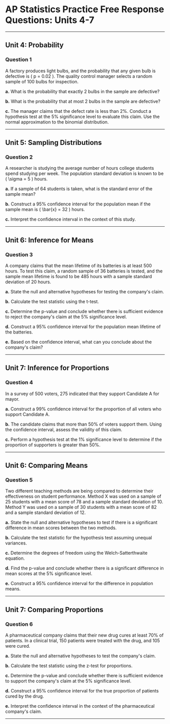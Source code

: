 # **AP Statistics Practice Free Response Questions: Units 4-7**

---
## Unit 4: Probability

### **Question 1**
A factory produces light bulbs, and the probability that any given bulb is defective is \( p = 0.02 \). The quality control manager selects a random sample of 100 bulbs for inspection.

**a.** What is the probability that exactly 2 bulbs in the sample are defective?

**b.** What is the probability that at most 2 bulbs in the sample are defective?

**c.** The manager claims that the defect rate is less than 2%. Conduct a hypothesis test at the 5% significance level to evaluate this claim. Use the normal approximation to the binomial distribution.

---

## Unit 5: Sampling Distributions

### **Question 2**
A researcher is studying the average number of hours college students spend studying per week. The population standard deviation is known to be \( \sigma = 5 \) hours.

**a.** If a sample of 64 students is taken, what is the standard error of the sample mean?

**b.** Construct a 95% confidence interval for the population mean if the sample mean is \( \bar{x} = 32 \) hours.

**c.** Interpret the confidence interval in the context of this study.

---

## Unit 6: Inference for Means

### **Question 3**
A company claims that the mean lifetime of its batteries is at least 500 hours. To test this claim, a random sample of 36 batteries is tested, and the sample mean lifetime is found to be 485 hours with a sample standard deviation of 20 hours.

**a.** State the null and alternative hypotheses for testing the company's claim.

**b.** Calculate the test statistic using the t-test.

**c.** Determine the p-value and conclude whether there is sufficient evidence to reject the company's claim at the 5% significance level.

**d.** Construct a 95% confidence interval for the population mean lifetime of the batteries.

**e.** Based on the confidence interval, what can you conclude about the company's claim?

---

## Unit 7: Inference for Proportions

### **Question 4**
In a survey of 500 voters, 275 indicated that they support Candidate A for mayor.

**a.** Construct a 99% confidence interval for the proportion of all voters who support Candidate A.

**b.** The candidate claims that more than 50% of voters support them. Using the confidence interval, assess the validity of this claim.

**c.** Perform a hypothesis test at the 1% significance level to determine if the proportion of supporters is greater than 50%.

---

## Unit 6: Comparing Means

### **Question 5**
Two different teaching methods are being compared to determine their effectiveness on student performance. Method X was used on a sample of 25 students with a mean score of 78 and a sample standard deviation of 10. Method Y was used on a sample of 30 students with a mean score of 82 and a sample standard deviation of 12.

**a.** State the null and alternative hypotheses to test if there is a significant difference in mean scores between the two methods.

**b.** Calculate the test statistic for the hypothesis test assuming unequal variances.

**c.** Determine the degrees of freedom using the Welch-Satterthwaite equation.

**d.** Find the p-value and conclude whether there is a significant difference in mean scores at the 5% significance level.

**e.** Construct a 95% confidence interval for the difference in population means.

---

## Unit 7: Comparing Proportions

### **Question 6**
A pharmaceutical company claims that their new drug cures at least 70% of patients. In a clinical trial, 150 patients were treated with the drug, and 105 were cured.

**a.** State the null and alternative hypotheses to test the company's claim.

**b.** Calculate the test statistic using the z-test for proportions.

**c.** Determine the p-value and conclude whether there is sufficient evidence to support the company's claim at the 5% significance level.

**d.** Construct a 95% confidence interval for the true proportion of patients cured by the drug.

**e.** Interpret the confidence interval in the context of the pharmaceutical company's claim.

---
